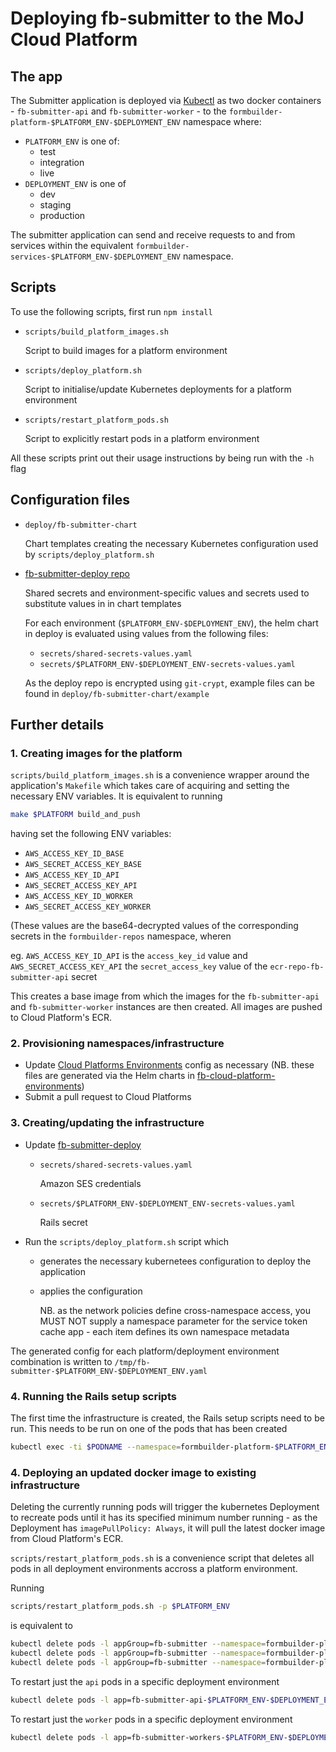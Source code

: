 # Deploying fb-submitter to the MoJ Cloud Platform

## The app

The Submitter application is deployed via [Kubectl](https://kubernetes.io/docs/reference/kubectl/overview/) as two docker containers - `fb-submitter-api` and `fb-submitter-worker` - to the `formbuilder-platform-$PLATFORM_ENV-$DEPLOYMENT_ENV` namespace where:

- `PLATFORM_ENV` is one of:
  - test
  - integration
  - live
- `DEPLOYMENT_ENV` is one of
  - dev
  - staging
  - production

The submitter application can send and receive requests to and from services within the equivalent `formbuilder-services-$PLATFORM_ENV-$DEPLOYMENT_ENV` namespace.

## Scripts

To use the following scripts, first run `npm install`

- `scripts/build_platform_images.sh`

  Script to build images for a platform environment

- `scripts/deploy_platform.sh`

  Script to initialise/update Kubernetes deployments for a platform environment

- `scripts/restart_platform_pods.sh`

  Script to explicitly restart pods in a platform environment

All these scripts print out their usage instructions by being run with the `-h` flag

## Configuration files

- `deploy/fb-submitter-chart`

  Chart templates creating the necessary Kubernetes configuration used by `scripts/deploy_platform.sh`

- [fb-submitter-deploy repo](https://github.com/ministryofjustice/fb-submitter-deploy)

  Shared secrets and environment-specific values and secrets used to substitute values in in chart templates

  For each environment (`$PLATFORM_ENV-$DEPLOYMENT_ENV`), the helm chart in deploy is evaluated using values from the following files:

  - `secrets/shared-secrets-values.yaml`
  - `secrets/$PLATFORM_ENV-$DEPLOYMENT_ENV-secrets-values.yaml`

  As the deploy repo is encrypted using `git-crypt`, example files can be found in `deploy/fb-submitter-chart/example`

## Further details

### 1. Creating images for the platform

`scripts/build_platform_images.sh` is a convenience wrapper around the application's `Makefile` which takes care of acquiring and setting the necessary ENV variables. It is equivalent to running


```bash
make $PLATFORM build_and_push
```

having set the following ENV variables:

- `AWS_ACCESS_KEY_ID_BASE`
- `AWS_SECRET_ACCESS_KEY_BASE`
- `AWS_ACCESS_KEY_ID_API`
- `AWS_SECRET_ACCESS_KEY_API`
- `AWS_ACCESS_KEY_ID_WORKER`
- `AWS_SECRET_ACCESS_KEY_WORKER`

(These values are the base64-decrypted values of the corresponding secrets in the `formbuilder-repos` namespace, wheren

eg. `AWS_ACCESS_KEY_ID_API` is the `access_key_id` value and `AWS_SECRET_ACCESS_KEY_API` the `secret_access_key` value of the `ecr-repo-fb-submitter-api` secret

This creates a base image from which the images for the `fb-submitter-api` and `fb-submitter-worker` instances are then created. All images are pushed to Cloud Platform's ECR.

### 2. Provisioning namespaces/infrastructure

- Update [Cloud Platforms Environments](https://github.com/ministryofjustice/cloud-platform-environments/) config as necessary (NB. these files are generated via the Helm charts in [fb-cloud-platform-environments](https://github.com/ministryofjustice/cloud-platform-environments/))
- Submit a pull request to Cloud Platforms

### 3. Creating/updating the infrastructure

- Update [fb-submitter-deploy](https://github.com/ministryofjustice/fb-submitter-deploy)

  - `secrets/shared-secrets-values.yaml`

    Amazon SES credentials

  - `secrets/$PLATFORM_ENV-$DEPLOYMENT_ENV-secrets-values.yaml`

    Rails secret

- Run the `scripts/deploy_platform.sh` script which 

  - generates the necessary kubernetees configuration to deploy the application
  - applies the configuration

    NB. as the network policies define cross-namespace access, you MUST NOT supply a namespace parameter for the service token cache app - each item defines its own namespace metadata

The generated config for each platform/deployment environment combination is written to `/tmp/fb-submitter-$PLATFORM_ENV-$DEPLOYMENT_ENV.yaml`

### 4. Running the Rails setup scripts

The first time the infrastructure is created, the Rails setup scripts need to be run. This needs to be run on one of the pods that has been created 

```bash
kubectl exec -ti $PODNAME --namespace=formbuilder-platform-$PLATFORM_ENV-$DEPLOYMENT_ENV  -- bundle exec rails db:setup db:migrate
```

### 4. Deploying an updated docker image to existing infrastructure

Deleting the currently running pods will trigger the kubernetes Deployment to recreate pods until it has its specified minimum number running - as the Deployment has `imagePullPolicy: Always`, it will pull the latest docker image from Cloud Platform's ECR.

`scripts/restart_platform_pods.sh` is a convenience script that deletes all pods in all deployment environments accross a platform environment.

Running

```bash
scripts/restart_platform_pods.sh -p $PLATFORM_ENV
```

is equivalent to

```bash
kubectl delete pods -l appGroup=fb-submitter --namespace=formbuilder-platform-$PLATFORM_ENV-dev &\
kubectl delete pods -l appGroup=fb-submitter --namespace=formbuilder-platform-$PLATFORM_ENV-staging &\
kubectl delete pods -l appGroup=fb-submitter --namespace=formbuilder-platform-$PLATFORM_ENV-production &
```

To restart just the `api` pods in a specific deployment environment

```bash
kubectl delete pods -l app=fb-submitter-api-$PLATFORM_ENV-$DEPLOYMENT_ENV  --namespace=formbuilder-platform-$PLATFORM_ENV-$DEPLOYMENT_ENV &
```

To restart just the `worker` pods in a specific deployment environment

```bash
kubectl delete pods -l app=fb-submitter-workers-$PLATFORM_ENV-$DEPLOYMENT_ENV --namespace=formbuilder-platform-$PLATFORM_ENV-$DEPLOYMENT_ENV
```


